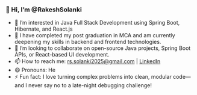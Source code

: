 ### 👋 Hi, I’m @RakeshSolanki
- 👀 I’m interested in Java Full Stack Development using Spring Boot, Hibernate, and React.js
- 🌱 I have completed my post graduation in MCA and am currently deepening my skills in backend and frontend technologies.
- 💞️ I’m looking to collaborate on open-source Java projects, Spring Boot APIs, or React-based UI development.
- 📫 How to reach me: rs.solanki2025@gmail.com | [LinkedIn](https://www.linkedin.com/in/rakesh-solanki01)
- 😄 Pronouns: He
- ⚡ Fun fact: I love turning complex problems into clean, modular code—and I never say no to a late-night debugging challenge!
